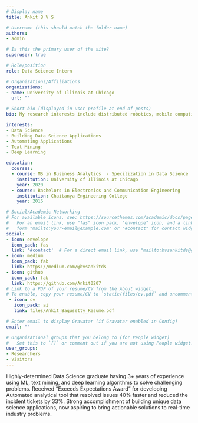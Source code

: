 ```yaml
---
# Display name
title: Ankit B V S

# Username (this should match the folder name)
authors:
- admin

# Is this the primary user of the site?
superuser: true

# Role/position
role: Data Science Intern

# Organizations/Affiliations
organizations:
- name: University of Illinois at Chicago
  url: ""

# Short bio (displayed in user profile at end of posts)
bio: My research interests include distributed robotics, mobile computing and programmable matter.

interests:
- Data Science
- Building Data Science Applications
- Automating Applications
- Text Mining
- Deep Learning

education:
  courses:
  - course: MS in Business Analytics  - Specilization in Data Science
    institution: University of Illinois at Chicago
    year: 2020
  - course: Bachelors in Electronics and Communication Engineering
    institution: Chaitanya Engineering College
    year: 2016

# Social/Academic Networking
# For available icons, see: https://sourcethemes.com/academic/docs/page-builder/#icons
#   For an email link, use "fas" icon pack, "envelope" icon, and a link in the
#   form "mailto:your-email@example.com" or "#contact" for contact widget.
social:
- icon: envelope
  icon_pack: fas
  link: '#contact'  # For a direct email link, use "mailto:bvsankitds@gmail.com".
- icon: medium
  icon_pack: fab
  link: https://medium.com/@bvsankitds
- icon: github
  icon_pack: fab
  link: https://github.com/Ankit0207
# Link to a PDF of your resume/CV from the About widget.
# To enable, copy your resume/CV to `static/files/cv.pdf` and uncomment the lines below.
 - icon: cv
   icon_pack: ai
   link: files/Ankit_Bagusetty_Resume.pdf

# Enter email to display Gravatar (if Gravatar enabled in Config)
email: ""

# Organizational groups that you belong to (for People widget)
#   Set this to `[]` or comment out if you are not using People widget.
user_groups:
- Researchers
- Visitors
---
```


Highly-determined Data Science graduate having 3+ years of experience using ML, text mining, and deep learning algorithms to solve challenging problems. Received “Exceeds Expectations Award” for developing Automated analytical tool that resolved issues 40% faster and reduced the incident tickets by 33%. Strong accomplishment of building unique data science applications, now aspiring to bring actionable solutions to real-time industry problems.
